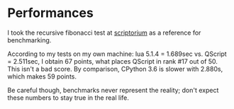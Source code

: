 # Performances
I took the recursive fibonacci test at  [scriptorium](https://github.com/r-lyeh-archived/scriptorium) as a reference for benchmarking.

According to my tests on my own machine: lua 5.1.4 = 1.689sec vs. QScript = 2.511sec, 
I obtain 67 points, what places QScript in rank #17 out of 50. This isn't a bad score.
By comparison, CPython 3.6 is slower with 2.880s, which makes 59 points.

Be careful though, benchmarks never represent the reality; don't expect these numbers to stay true in the real life.
